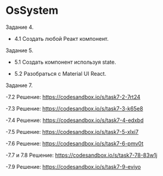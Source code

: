 # OsSystem

Задание 4.
- 4.1 Создать любой Реакт компонент.

Задание 5.
- 5.1 Создать компонент используя state.

- 5.2 Разобраться с Material UI React.


Задание 7.

-7.2 Решение: https://codesandbox.io/s/task7-2-7rt24 

-7.3 Решение: https://codesandbox.io/s/task7-3-k65e8

-7.4 Решение: https://codesandbox.io/s/task7-4-edxbd

-7.5 Решение: https://codesandbox.io/s/task7-5-xlxi7

-7.6 Решение: https://codesandbox.io/s/task7-6-pmv0t

-7.7 и 7.8 Решение: https://codesandbox.io/s/task7-78-83w1j

-7.9 Решение: https://codesandbox.io/s/task7-9-eviyo
